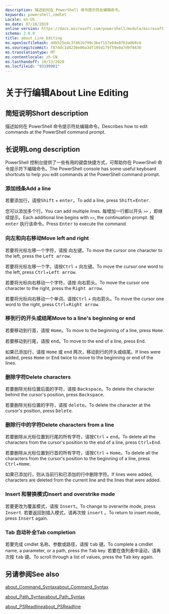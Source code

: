 ```yaml
---
description: 描述如何在 PowerShell 命令提示符处编辑命令。
keywords: powershell,cmdlet
Locale: en-US
ms.date: 07/10/2019
online version: https://docs.microsoft.com/powershell/module/microsoft.powershell.core/about/about_line_editing?view=powershell-7&WT.mc_id=ps-gethelp
schema: 2.0.0
title: about_Line_Editing
ms.openlocfilehash: d4b525e4c3f461b799c3bef157e04e0763a0b9c6
ms.sourcegitcommit: f874dc1d4236e06a3df195d179f59e0a7d9f8436
ms.translationtype: MT
ms.contentlocale: zh-CN
ms.lasthandoff: 10/13/2020
ms.locfileid: "93199981"
---
```

# <a name="about-line-editing"></a><span data-ttu-id="e303c-104">关于行编辑</span><span class="sxs-lookup"><span data-stu-id="e303c-104">About Line Editing</span></span>

## <a name="short-description"></a><span data-ttu-id="e303c-105">简短说明</span><span class="sxs-lookup"><span data-stu-id="e303c-105">Short description</span></span>

<span data-ttu-id="e303c-106">描述如何在 PowerShell 命令提示符处编辑命令。</span><span class="sxs-lookup"><span data-stu-id="e303c-106">Describes how to edit commands at the PowerShell command prompt.</span></span>

## <a name="long-description"></a><span data-ttu-id="e303c-107">长说明</span><span class="sxs-lookup"><span data-stu-id="e303c-107">Long description</span></span>

<span data-ttu-id="e303c-108">PowerShell 控制台提供了一些有用的键盘快捷方式，可帮助你在 PowerShell 命令提示符下编辑命令。</span><span class="sxs-lookup"><span data-stu-id="e303c-108">The PowerShell console has some useful keyboard shortcuts to help you edit commands at the PowerShell command prompt.</span></span>

### <a name="add-a-line"></a><span data-ttu-id="e303c-109">添加线条</span><span class="sxs-lookup"><span data-stu-id="e303c-109">Add a line</span></span>

<span data-ttu-id="e303c-110">若要添加行，请按<kbd>Shift</kbd> + <kbd>enter</kbd>。</span><span class="sxs-lookup"><span data-stu-id="e303c-110">To add a line, press <kbd>Shift</kbd>+<kbd>Enter</kbd>.</span></span>

<span data-ttu-id="e303c-111">您可以添加多个行。</span><span class="sxs-lookup"><span data-stu-id="e303c-111">You can add multiple lines.</span></span> <span data-ttu-id="e303c-112">每增加一行都以开头 `>>` ，即继续提示。</span><span class="sxs-lookup"><span data-stu-id="e303c-112">Each additional line begins with `>>`, the continuation prompt.</span></span> <span data-ttu-id="e303c-113">按 <kbd>enter</kbd> 执行该命令。</span><span class="sxs-lookup"><span data-stu-id="e303c-113">Press <kbd>Enter</kbd> to execute the command.</span></span>

### <a name="move-left-and-right"></a><span data-ttu-id="e303c-114">向左和向右移动</span><span class="sxs-lookup"><span data-stu-id="e303c-114">Move left and right</span></span>

<span data-ttu-id="e303c-115">若要将光标左移一个字符，请按 <kbd>向左键</kbd>。</span><span class="sxs-lookup"><span data-stu-id="e303c-115">To move the cursor one character to the left, press the <kbd>Left arrow</kbd>.</span></span>

<span data-ttu-id="e303c-116">若要将光标左移一个字，请按<kbd>Ctrl</kbd> + <kbd>向左键</kbd>。</span><span class="sxs-lookup"><span data-stu-id="e303c-116">To move the cursor one word to the left, press <kbd>Ctrl</kbd>+<kbd>Left arrow</kbd>.</span></span>

<span data-ttu-id="e303c-117">若要将光标向右移动一个字符，请按 <kbd>向右箭头</kbd>。</span><span class="sxs-lookup"><span data-stu-id="e303c-117">To move the cursor one character to the right, press the <kbd>Right arrow</kbd>.</span></span>

<span data-ttu-id="e303c-118">若要将光标向右移动一个单词，请按<kbd>Ctrl</kbd> + <kbd>向右箭头</kbd>。</span><span class="sxs-lookup"><span data-stu-id="e303c-118">To move the cursor one word to the right, press <kbd>Ctrl</kbd>+<kbd>Right arrow</kbd>.</span></span>

### <a name="move-to-a-lines-beginning-or-end"></a><span data-ttu-id="e303c-119">移到行的开头或结尾</span><span class="sxs-lookup"><span data-stu-id="e303c-119">Move to a line's beginning or end</span></span>

<span data-ttu-id="e303c-120">若要移动到行首，请按 <kbd>Home</kbd>。</span><span class="sxs-lookup"><span data-stu-id="e303c-120">To move to the beginning of a line, press <kbd>Home</kbd>.</span></span>

<span data-ttu-id="e303c-121">若要移动到行尾，请按 <kbd>end</kbd>。</span><span class="sxs-lookup"><span data-stu-id="e303c-121">To move to the end of a line, press <kbd>End</kbd>.</span></span>

<span data-ttu-id="e303c-122">如果已添加行，请按 <kbd>Home</kbd> 或 <kbd>end</kbd> 两次，移动到行的开头或结尾。</span><span class="sxs-lookup"><span data-stu-id="e303c-122">If lines were added, press <kbd>Home</kbd> or <kbd>End</kbd> twice to move to the beginning or end of the lines.</span></span>

### <a name="delete-characters"></a><span data-ttu-id="e303c-123">删除字符</span><span class="sxs-lookup"><span data-stu-id="e303c-123">Delete characters</span></span>

<span data-ttu-id="e303c-124">若要删除光标位置后面的字符，请按 <kbd>Backspace</kbd>。</span><span class="sxs-lookup"><span data-stu-id="e303c-124">To delete the character behind the cursor's position, press <kbd>Backspace</kbd>.</span></span>

<span data-ttu-id="e303c-125">若要删除光标位置的字符，请按 <kbd>delete</kbd>。</span><span class="sxs-lookup"><span data-stu-id="e303c-125">To delete the character at the cursor's position, press <kbd>Delete</kbd>.</span></span>

### <a name="delete-characters-from-a-line"></a><span data-ttu-id="e303c-126">删除行中的字符</span><span class="sxs-lookup"><span data-stu-id="e303c-126">Delete characters from a line</span></span>

<span data-ttu-id="e303c-127">若要删除从光标位置到行尾的所有字符，请按<kbd>Ctrl</kbd> + <kbd>end</kbd>。</span><span class="sxs-lookup"><span data-stu-id="e303c-127">To delete all the characters from the cursor's position to the end of a line, press <kbd>Ctrl</kbd>+<kbd>End</kbd>.</span></span>

<span data-ttu-id="e303c-128">若要删除从光标位置到行首的所有字符，请按<kbd>Ctrl</kbd> + <kbd>Home</kbd>。</span><span class="sxs-lookup"><span data-stu-id="e303c-128">To delete all the characters from the cursor's position to the beginning of a line, press <kbd>Ctrl</kbd>+<kbd>Home</kbd>.</span></span>

<span data-ttu-id="e303c-129">如果已添加行，则从当前行和已添加的行中删除字符。</span><span class="sxs-lookup"><span data-stu-id="e303c-129">If lines were added, characters are deleted from the current line and the lines that were added.</span></span>

### <a name="insert-and-overstrike-mode"></a><span data-ttu-id="e303c-130">Insert 和替换模式</span><span class="sxs-lookup"><span data-stu-id="e303c-130">Insert and overstrike mode</span></span>

<span data-ttu-id="e303c-131">若要更改为覆盖模式，请按 <kbd>Insert</kbd>。</span><span class="sxs-lookup"><span data-stu-id="e303c-131">To change to overwrite mode, press <kbd>Insert</kbd>.</span></span> <span data-ttu-id="e303c-132">若要返回到插入模式，请再次按 <kbd>insert</kbd> 。</span><span class="sxs-lookup"><span data-stu-id="e303c-132">To return to insert mode, press <kbd>Insert</kbd> again.</span></span>

### <a name="tab-completion"></a><span data-ttu-id="e303c-133">Tab 自动补全</span><span class="sxs-lookup"><span data-stu-id="e303c-133">Tab completion</span></span>

<span data-ttu-id="e303c-134">若要完成 cmdlet 名称、参数或路径，请按 <kbd>tab</kbd> 键。</span><span class="sxs-lookup"><span data-stu-id="e303c-134">To complete a cmdlet name, a parameter, or a path, press the <kbd>Tab</kbd> key.</span></span> <span data-ttu-id="e303c-135">若要在值列表中滚动，请再次按 <kbd>tab</kbd> 键。</span><span class="sxs-lookup"><span data-stu-id="e303c-135">To scroll through a list of values, press the <kbd>Tab</kbd> key again.</span></span>

## <a name="see-also"></a><span data-ttu-id="e303c-136">另请参阅</span><span class="sxs-lookup"><span data-stu-id="e303c-136">See also</span></span>

[<span data-ttu-id="e303c-137">about_Command_Syntax</span><span class="sxs-lookup"><span data-stu-id="e303c-137">about_Command_Syntax</span></span>](about_Command_Syntax.md)

[<span data-ttu-id="e303c-138">about_Path_Syntax</span><span class="sxs-lookup"><span data-stu-id="e303c-138">about_Path_Syntax</span></span>](about_Path_Syntax.md)

[<span data-ttu-id="e303c-139">about_PSReadline</span><span class="sxs-lookup"><span data-stu-id="e303c-139">about_PSReadline</span></span>](../../PSReadline/About/about_PSReadline.md)
